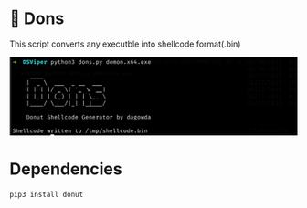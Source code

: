 # :doughnut: **Dons**

This script converts any executble into shellcode format(.bin)

<p align="center">
  <img src="https://github.com/dagowda/dons/blob/207b4a2dc0d7879a0b19f184a00d34a37e0a246d/Usage.png" alt="image_alt">
</p>

# Dependencies
```bash
pip3 install donut
```
